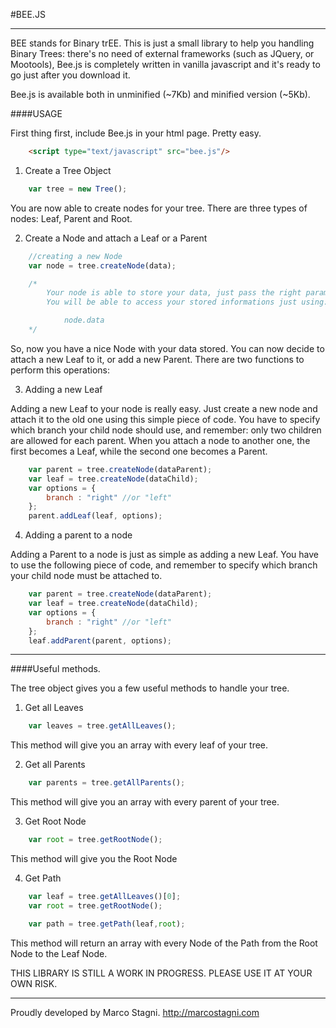 #BEE.JS

----
BEE stands for Binary trEE. This is just a small library to help you handling Binary Trees: there's no need of external frameworks (such as JQuery, or Mootools), Bee.js is completely written in vanilla javascript and it's ready to go just after you download it.

Bee.js is available both in unminified (~7Kb) and minified version (~5Kb).

####USAGE

First thing first, include Bee.js in your html page. Pretty easy.

```html
	<script type="text/javascript" src="bee.js"/>
```

1) Create a Tree Object

```javascript
	var tree = new Tree();
```

You are now able to create nodes for your tree. There are three types of nodes: Leaf, Parent and Root. 

2) Create a Node and attach a Leaf or a Parent

```javascript
	//creating a new Node
	var node = tree.createNode(data);

	/*
		Your node is able to store your data, just pass the right parameter to the constructor.
		You will be able to access your stored informations just using:

			node.data
	*/
```

So, now you have a nice Node with your data stored. You can now decide to attach a new Leaf to it, or add a new Parent. There are two functions to perform this operations:

3) Adding a new Leaf

Adding a new Leaf to your node is really easy. Just create a new node and attach it to the old one using this simple piece of code. You have to specify which branch your child node should use, and remember: only two children are allowed for each parent. When you attach a node to another one, the first becomes a Leaf, while the second one becomes a Parent.

```javascript
	var parent = tree.createNode(dataParent);
	var leaf = tree.createNode(dataChild);
	var options = {
		branch : "right" //or "left"
	};
	parent.addLeaf(leaf, options);
```

4) Adding a parent to a node

Adding a Parent to a node is just as simple as adding a new Leaf. You have to use the following piece of code, and remember to specify which branch your child node must be attached to.

```javascript
	var parent = tree.createNode(dataParent);
	var leaf = tree.createNode(dataChild);
	var options = {
		branch : "right" //or "left"
	};
	leaf.addParent(parent, options);
```

----

####Useful methods.

The tree object gives you a few useful methods to handle your tree.

1) Get all Leaves

```javascript
	var leaves = tree.getAllLeaves();
```	

This method will give you an array with every leaf of your tree.

2) Get all Parents

```javascript
	var parents = tree.getAllParents();
```	

This method will give you an array with every parent of your tree.

3) Get Root Node

```javascript
	var root = tree.getRootNode();
```

This method will give you the Root Node

4) Get Path

```javascript
	var leaf = tree.getAllLeaves()[0];
	var root = tree.getRootNode();

	var path = tree.getPath(leaf,root);
```

This method will return an array with every Node of the Path from the Root Node to the Leaf Node.

THIS LIBRARY IS STILL A WORK IN PROGRESS. PLEASE USE IT AT YOUR OWN RISK.

----

Proudly developed by Marco Stagni. http://marcostagni.com